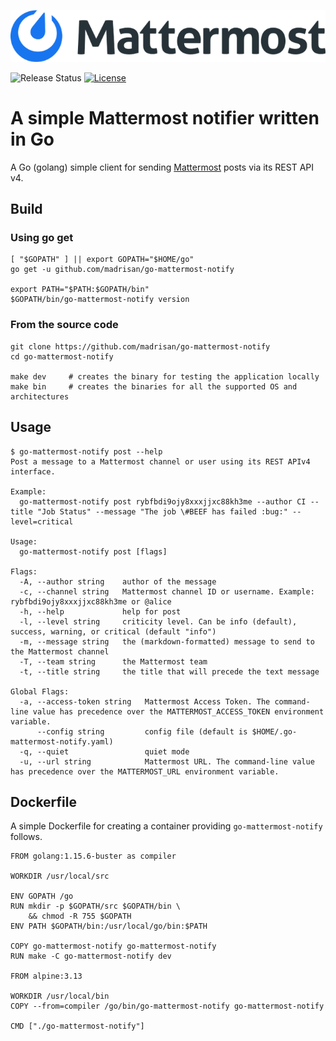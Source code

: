 ![](images/mattermost_logo.png?raw=true)

![Release Status](https://img.shields.io/badge/status-stable-brightgreen.svg)
[![License](https://img.shields.io/badge/License-Apache--2.0-blue.svg)](https://spdx.org/licenses/Apache-2.0.html)

# A simple Mattermost notifier written in Go

A Go (golang) simple client for sending [Mattermost](https://mattermost.com/) posts via its REST API v4.

## Build

### Using go get

```
[ "$GOPATH" ] || export GOPATH="$HOME/go"
go get -u github.com/madrisan/go-mattermost-notify

export PATH="$PATH:$GOPATH/bin"
$GOPATH/bin/go-mattermost-notify version
```

### From the source code

```
git clone https://github.com/madrisan/go-mattermost-notify
cd go-mattermost-notify

make dev     # creates the binary for testing the application locally
make bin     # creates the binaries for all the supported OS and architectures
```

## Usage

```
$ go-mattermost-notify post --help
Post a message to a Mattermost channel or user using its REST APIv4 interface.

Example:
  go-mattermost-notify post rybfbdi9ojy8xxxjjxc88kh3me --author CI --title "Job Status" --message "The job \#BEEF has failed :bug:" --level=critical

Usage:
  go-mattermost-notify post [flags]

Flags:
  -A, --author string    author of the message
  -c, --channel string   Mattermost channel ID or username. Example: rybfbdi9ojy8xxxjjxc88kh3me or @alice
  -h, --help             help for post
  -l, --level string     criticity level. Can be info (default), success, warning, or critical (default "info")
  -m, --message string   the (markdown-formatted) message to send to the Mattermost channel
  -T, --team string      the Mattermost team
  -t, --title string     the title that will precede the text message

Global Flags:
  -a, --access-token string   Mattermost Access Token. The command-line value has precedence over the MATTERMOST_ACCESS_TOKEN environment variable.
      --config string         config file (default is $HOME/.go-mattermost-notify.yaml)
  -q, --quiet                 quiet mode
  -u, --url string            Mattermost URL. The command-line value has precedence over the MATTERMOST_URL environment variable.
```

## Dockerfile

A simple Dockerfile for creating a container providing `go-mattermost-notify` follows.

```
FROM golang:1.15.6-buster as compiler

WORKDIR /usr/local/src

ENV GOPATH /go
RUN mkdir -p $GOPATH/src $GOPATH/bin \
    && chmod -R 755 $GOPATH
ENV PATH $GOPATH/bin:/usr/local/go/bin:$PATH

COPY go-mattermost-notify go-mattermost-notify
RUN make -C go-mattermost-notify dev

FROM alpine:3.13

WORKDIR /usr/local/bin
COPY --from=compiler /go/bin/go-mattermost-notify go-mattermost-notify

CMD ["./go-mattermost-notify"]
```
